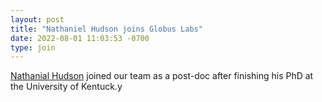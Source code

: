 ```yaml
---
layout: post
title: "Nathaniel Hudson joins Globus Labs"
date: 2022-08-01 11:03:53 -0700
type: join
---
```


[Nathanial Hudson](https://nathaniel-hudson.github.io/) joined our team as a post-doc after finishing his PhD at the University of Kentuck.y
